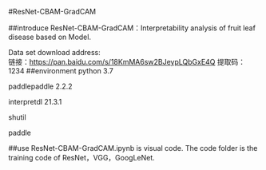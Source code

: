 #ResNet-CBAM-GradCAM

##introduce
ResNet-CBAM-GradCAM：Interpretability analysis of fruit leaf disease based on Model.

Data set download address:  
链接：https://pan.baidu.com/s/18KmMA6sw2BJeypLQbGxE4Q 
提取码：1234 
##environment
python 3.7

paddlepaddle 2.2.2

interpretdl 21.3.1

shutil

paddle

##use
ResNet-CBAM-GradCAM.ipynb is visual code.
The code folder is the training code of ResNet，VGG，GoogLeNet.